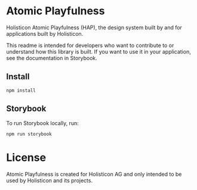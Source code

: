 # Atomic Playfulness

Holisticon Atomic Playfulness (HAP), the design system built by and for
applications built by Holisticon.

This readme is intended for developers who want to contribute to or understand
how this library is built. If you want to use it in your application, see the
documentation in Storybook.

## Install

```shell
npm install
```

## Storybook

To run Storybook locally, run:

```shell
npm run storybook
```

# License

Atomic Playfulness is created for Holisticon AG and only intended to be used by
Holisticon and its projects.
